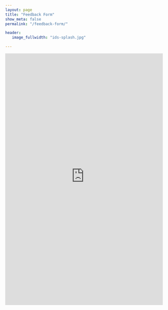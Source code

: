 ```yaml
---
layout: page
title: "Feedback Form"
show_meta: false
permalink: "/feedback-form/"

header:
   image_fullwidth: "ids-splash.jpg"

---
```


<iframe height="804" allowTransparency="true" frameborder="0" scrolling="no" style="width:100%;border:none"  src="https://islanddentalservices.wufoo.com/embed/q1w693z31rwtagp/"><a href="https://islanddentalservices.wufoo.com/forms/q1w693z31rwtagp/">Fill out my Wufoo form!</a></iframe>

